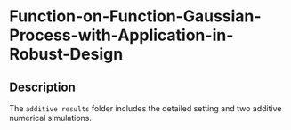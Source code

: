 # Function-on-Function-Gaussian-Process-with-Application-in-Robust-Design
## Description

The `additive results` folder includes the detailed setting and two additive numerical simulations.

